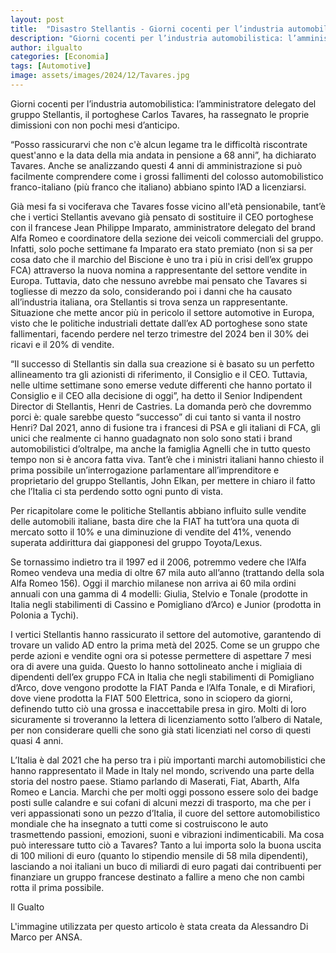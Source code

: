 ```yaml
---
layout: post
title:  "Disastro Stellantis - Giorni cocenti per l’industria automobilistica internazionale"
description: "Giorni cocenti per l’industria automobilistica: l’amministratore delegato del gruppo Stellantis, il portoghese Carlos Tavares, ha rassegnato le proprie dimissioni."
author: ilgualto
categories: [Economia]
tags: [Automotive]
image: assets/images/2024/12/Tavares.jpg
---
```

Giorni cocenti per l’industria automobilistica: l’amministratore delegato del gruppo Stellantis, il portoghese Carlos Tavares, ha rassegnato le proprie dimissioni con non pochi mesi d’anticipo. 

“Posso rassicurarvi che non c'è alcun legame tra le difficoltà riscontrate quest'anno e la data della mia andata in pensione a 68 anni”, ha dichiarato Tavares. Anche se analizzando questi 4 anni di amministrazione si può facilmente comprendere come i grossi fallimenti del colosso automobilistico franco-italiano (più franco che italiano) abbiano spinto l’AD a licenziarsi.

Già mesi fa si vociferava che Tavares fosse vicino all'età pensionabile, tant’è che i vertici Stellantis avevano già pensato di sostituire il CEO portoghese con il francese Jean Philippe Imparato, amministratore delegato del brand Alfa Romeo e coordinatore della sezione dei veicoli commerciali del gruppo. Infatti, solo poche settimane fa Imparato era stato premiato (non si sa per cosa dato che il marchio del Biscione è uno tra i più in crisi dell’ex gruppo FCA) attraverso la nuova nomina a rappresentante del settore vendite in Europa. Tuttavia, dato che nessuno avrebbe mai pensato che Tavares si togliesse di mezzo da solo, considerando poi i danni che ha causato all’industria italiana, ora Stellantis si trova senza un rappresentante. Situazione che mette ancor più in pericolo il settore automotive in Europa, visto che le politiche industriali dettate dall’ex AD portoghese sono state fallimentari, facendo perdere nel terzo trimestre del 2024 ben il 30% dei ricavi e il 20% di vendite.

“Il successo di Stellantis sin dalla sua creazione si è basato su un perfetto allineamento tra gli azionisti di riferimento, il Consiglio e il CEO. Tuttavia, nelle ultime settimane sono emerse vedute differenti che hanno portato il Consiglio e il CEO alla decisione di oggi”, ha detto il Senior Indipendent Director di Stellantis, Henri de Castries. La domanda però che dovremmo porci è: quale sarebbe questo “successo” di cui tanto si vanta il nostro Henri? Dal 2021, anno di fusione tra i francesi di PSA e gli italiani di FCA, gli unici che realmente ci hanno guadagnato non solo sono stati i brand automobilistici d’oltralpe, ma anche la famiglia Agnelli che in tutto questo tempo non si è ancora fatta viva. Tant’è che i ministri italiani hanno chiesto il prima possibile un’interrogazione parlamentare all’imprenditore e proprietario del gruppo Stellantis, John Elkan, per mettere in chiaro il fatto che l’Italia ci sta perdendo sotto ogni punto di vista. 

Per ricapitolare come le politiche Stellantis abbiano influito sulle vendite delle automobili italiane, basta dire che la FIAT ha tutt’ora una quota di mercato sotto il 10% e una diminuzione di vendite del 41%, venendo superata addirittura dai giapponesi del gruppo Toyota/Lexus.

Se tornassimo indietro tra il 1997 ed il 2006, potremmo vedere che l’Alfa Romeo vendeva una media di oltre 67 mila auto all’anno (trattando della sola Alfa Romeo 156). Oggi il marchio milanese non arriva ai 60 mila ordini annuali con una gamma di 4 modelli: Giulia, Stelvio e Tonale (prodotte in Italia negli stabilimenti di Cassino e Pomigliano d’Arco) e Junior (prodotta in Polonia a Tychi).

I vertici Stellantis hanno rassicurato il settore del automotive, garantendo di trovare un valido AD entro la prima metà del 2025. Come se un gruppo che perde azioni e vendite ogni ora si potesse permettere di aspettare 7 mesi ora di avere una guida. Questo lo hanno sottolineato anche i migliaia di dipendenti dell’ex gruppo FCA in Italia che negli stabilimenti di Pomigliano d’Arco, dove vengono prodotte la FIAT Panda e l’Alfa Tonale, e di Mirafiori, dove viene prodotta la FIAT 500 Elettrica, sono in sciopero da giorni, definendo tutto ciò una grossa e inaccettabile presa in giro. Molti di loro sicuramente si troveranno la lettera di licenziamento sotto l’albero di Natale, per non considerare quelli che sono già stati licenziati nel corso di questi quasi 4 anni.

L’Italia è dal 2021 che ha perso tra i più importanti marchi automobilistici che hanno rappresentato il Made in Italy nel mondo, scrivendo una parte della storia del nostro paese. Stiamo parlando di Maserati, Fiat, Abarth, Alfa Romeo e Lancia.
Marchi che per molti oggi possono essere solo dei badge posti sulle calandre e sui cofani di alcuni mezzi di trasporto, ma che per i veri appassionati sono un pezzo d’Italia, il cuore del settore automobilistico mondiale che ha insegnato a tutti come si costruiscono le auto trasmettendo passioni, emozioni, suoni e vibrazioni indimenticabili. Ma cosa può interessare tutto ciò a Tavares? Tanto a lui importa solo la buona uscita di 100 milioni di euro (quanto lo stipendio mensile di 58 mila dipendenti), lasciando a noi italiani un buco di miliardi di euro pagati dai contribuenti per finanziare un gruppo francese destinato a fallire a meno che non cambi rotta il prima possibile.

Il Gualto


L'immagine utilizzata per questo articolo è stata creata da Alessandro Di Marco per ANSA.